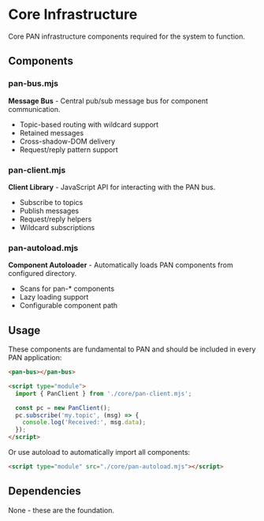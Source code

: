 # Core Infrastructure

Core PAN infrastructure components required for the system to function.

## Components

### pan-bus.mjs
**Message Bus** - Central pub/sub message bus for component communication.

- Topic-based routing with wildcard support
- Retained messages
- Cross-shadow-DOM delivery
- Request/reply pattern support

### pan-client.mjs
**Client Library** - JavaScript API for interacting with the PAN bus.

- Subscribe to topics
- Publish messages
- Request/reply helpers
- Wildcard subscriptions

### pan-autoload.mjs
**Component Autoloader** - Automatically loads PAN components from configured directory.

- Scans for pan-* components
- Lazy loading support
- Configurable component path

## Usage

These components are fundamental to PAN and should be included in every PAN application:

```html
<pan-bus></pan-bus>

<script type="module">
  import { PanClient } from './core/pan-client.mjs';

  const pc = new PanClient();
  pc.subscribe('my.topic', (msg) => {
    console.log('Received:', msg.data);
  });
</script>
```

Or use autoload to automatically import all components:

```html
<script type="module" src="./core/pan-autoload.mjs"></script>
```

## Dependencies

None - these are the foundation.
